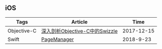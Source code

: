 ## iOS

| Tags        | Article                                                      | Time       |
| ----------- | ------------------------------------------------------------ | ---------- |
| Objective-C | <a href="https://github.com/policp/workAnalyze/blob/master/Blog/Objective-C/%E6%B7%B1%E5%85%A5%E5%89%96%E6%9E%90Objective-C%E4%B8%AD%E7%9A%84Swizzle.md">深入剖析Objective-C中的Swizzle</a> | 2017-12-15 |
| Swift       | <a href="https://github.com/policp/page-manager" >PageManager</a> | 2018-9-23  |

